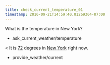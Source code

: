 ```yaml
---
title: check_current_temperature_01
timestamp: 2016-09-21T14:59:40.01269304-07:00
---
```


What is the temperature in New York?
* ask_current_weather/temperature

< It is [72](temperature) degrees in [New York](city) right now.
* provide_weather/current
